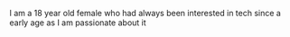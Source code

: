 I am a 18 year old female who had always been interested in tech since a early age as I am passionate about it
